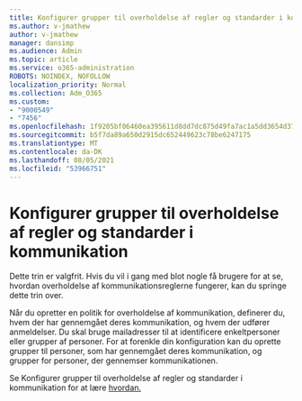 ```yaml
---
title: Konfigurer grupper til overholdelse af regler og standarder i kommunikation
ms.author: v-jmathew
author: v-jmathew
manager: dansimp
ms.audience: Admin
ms.topic: article
ms.service: o365-administration
ROBOTS: NOINDEX, NOFOLLOW
localization_priority: Normal
ms.collection: Adm_O365
ms.custom:
- "9000549"
- "7456"
ms.openlocfilehash: 1f9205bf06460ea395611d8dd7dc875d49fa7ac1a5dd3654d372e670fb84e4fa
ms.sourcegitcommit: b5f7da89a650d2915dc652449623c78be6247175
ms.translationtype: MT
ms.contentlocale: da-DK
ms.lasthandoff: 08/05/2021
ms.locfileid: "53966751"
---
```

# <a name="set-up-groups-for-communication-compliance"></a>Konfigurer grupper til overholdelse af regler og standarder i kommunikation

Dette trin er valgfrit. Hvis du vil i gang med blot nogle få brugere for at se, hvordan overholdelse af kommunikationsreglerne fungerer, kan du springe dette trin over.  
  
Når du opretter en politik for overholdelse af kommunikation, definerer du, hvem der har gennemgået deres kommunikation, og hvem der udfører anmeldelser. Du skal bruge mailadresser til at identificere enkeltpersoner eller grupper af personer. For at forenkle din konfiguration kan du oprette grupper til personer, som har gennemgået deres kommunikation, og grupper for personer, der gennemser kommunikationen.  
  
Se Konfigurer grupper til overholdelse af regler og standarder i kommunikation for at lære [hvordan.](https://go.microsoft.com/fwlink/?linkid=2129594)
